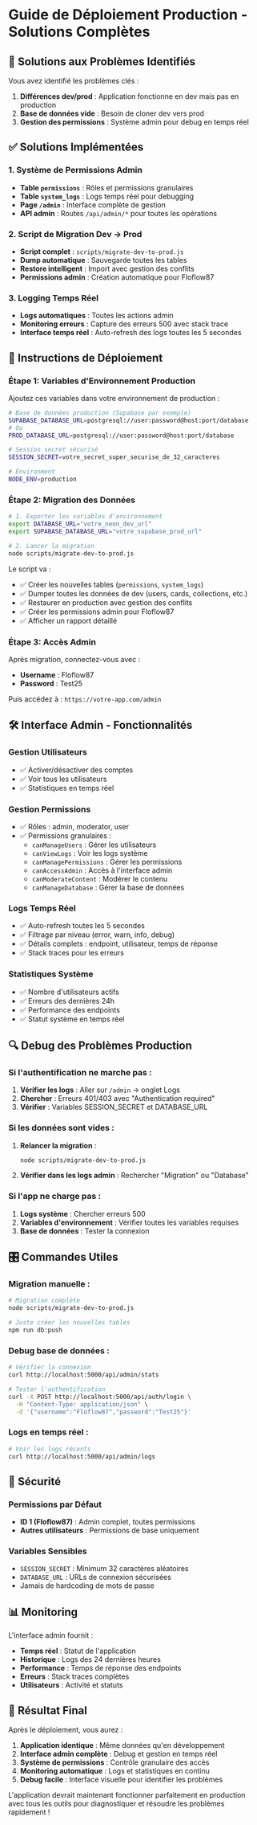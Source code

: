# Guide de Déploiement Production - Solutions Complètes

## 🎯 Solutions aux Problèmes Identifiés

Vous avez identifié les problèmes clés :
1. **Différences dev/prod** : Application fonctionne en dev mais pas en production
2. **Base de données vide** : Besoin de cloner dev vers prod
3. **Gestion des permissions** : Système admin pour debug en temps réel

## ✅ Solutions Implémentées

### 1. Système de Permissions Admin
- **Table `permissions`** : Rôles et permissions granulaires
- **Table `system_logs`** : Logs temps réel pour debugging
- **Page `/admin`** : Interface complète de gestion
- **API admin** : Routes `/api/admin/*` pour toutes les opérations

### 2. Script de Migration Dev → Prod
- **Script complet** : `scripts/migrate-dev-to-prod.js`
- **Dump automatique** : Sauvegarde toutes les tables
- **Restore intelligent** : Import avec gestion des conflits
- **Permissions admin** : Création automatique pour Floflow87

### 3. Logging Temps Réel
- **Logs automatiques** : Toutes les actions admin
- **Monitoring erreurs** : Capture des erreurs 500 avec stack trace
- **Interface temps réel** : Auto-refresh des logs toutes les 5 secondes

## 🚀 Instructions de Déploiement

### Étape 1: Variables d'Environnement Production

Ajoutez ces variables dans votre environnement de production :

```bash
# Base de données production (Supabase par exemple)
SUPABASE_DATABASE_URL=postgresql://user:password@host:port/database
# Ou
PROD_DATABASE_URL=postgresql://user:password@host:port/database

# Session secret sécurisé
SESSION_SECRET=votre_secret_super_securise_de_32_caracteres

# Environment
NODE_ENV=production
```

### Étape 2: Migration des Données

```bash
# 1. Exporter les variables d'environnement
export DATABASE_URL="votre_neon_dev_url"
export SUPABASE_DATABASE_URL="votre_supabase_prod_url"

# 2. Lancer la migration
node scripts/migrate-dev-to-prod.js
```

Le script va :
- ✅ Créer les nouvelles tables (`permissions`, `system_logs`)
- ✅ Dumper toutes les données de dev (users, cards, collections, etc.)
- ✅ Restaurer en production avec gestion des conflits
- ✅ Créer les permissions admin pour Floflow87
- ✅ Afficher un rapport détaillé

### Étape 3: Accès Admin

Après migration, connectez-vous avec :
- **Username** : Floflow87
- **Password** : Test25

Puis accédez à : `https://votre-app.com/admin`

## 🛠️ Interface Admin - Fonctionnalités

### Gestion Utilisateurs
- ✅ Activer/désactiver des comptes
- ✅ Voir tous les utilisateurs
- ✅ Statistiques en temps réel

### Gestion Permissions
- ✅ Rôles : admin, moderator, user
- ✅ Permissions granulaires :
  - `canManageUsers` : Gérer les utilisateurs
  - `canViewLogs` : Voir les logs système
  - `canManagePermissions` : Gérer les permissions
  - `canAccessAdmin` : Accès à l'interface admin
  - `canModerateContent` : Modérer le contenu
  - `canManageDatabase` : Gérer la base de données

### Logs Temps Réel
- ✅ Auto-refresh toutes les 5 secondes
- ✅ Filtrage par niveau (error, warn, info, debug)
- ✅ Détails complets : endpoint, utilisateur, temps de réponse
- ✅ Stack traces pour les erreurs

### Statistiques Système
- ✅ Nombre d'utilisateurs actifs
- ✅ Erreurs des dernières 24h
- ✅ Performance des endpoints
- ✅ Statut système en temps réel

## 🔍 Debug des Problèmes Production

### Si l'authentification ne marche pas :

1. **Vérifier les logs** : Aller sur `/admin` → onglet Logs
2. **Chercher** : Erreurs 401/403 avec "Authentication required"
3. **Vérifier** : Variables SESSION_SECRET et DATABASE_URL

### Si les données sont vides :

1. **Relancer la migration** :
   ```bash
   node scripts/migrate-dev-to-prod.js
   ```

2. **Vérifier dans les logs admin** : Rechercher "Migration" ou "Database"

### Si l'app ne charge pas :

1. **Logs système** : Chercher erreurs 500
2. **Variables d'environnement** : Vérifier toutes les variables requises
3. **Base de données** : Tester la connexion

## 🎛️ Commandes Utiles

### Migration manuelle :
```bash
# Migration complète
node scripts/migrate-dev-to-prod.js

# Juste créer les nouvelles tables
npm run db:push
```

### Debug base de données :
```bash
# Vérifier la connexion
curl http://localhost:5000/api/admin/stats

# Tester l'authentification
curl -X POST http://localhost:5000/api/auth/login \
  -H "Content-Type: application/json" \
  -d '{"username":"Floflow87","password":"Test25"}'
```

### Logs en temps réel :
```bash
# Voir les logs récents
curl http://localhost:5000/api/admin/logs
```

## 🔐 Sécurité

### Permissions par Défaut
- **ID 1 (Floflow87)** : Admin complet, toutes permissions
- **Autres utilisateurs** : Permissions de base uniquement

### Variables Sensibles
- `SESSION_SECRET` : Minimum 32 caractères aléatoires
- `DATABASE_URL` : URLs de connexion sécurisées
- Jamais de hardcoding de mots de passe

## 📊 Monitoring

L'interface admin fournit :
- **Temps réel** : Statut de l'application
- **Historique** : Logs des 24 dernières heures
- **Performance** : Temps de réponse des endpoints
- **Erreurs** : Stack traces complètes
- **Utilisateurs** : Activité et statuts

## 🎉 Résultat Final

Après le déploiement, vous aurez :

1. **Application identique** : Même données qu'en développement
2. **Interface admin complète** : Debug et gestion en temps réel
3. **Système de permissions** : Contrôle granulaire des accès
4. **Monitoring automatique** : Logs et statistiques en continu
5. **Debug facile** : Interface visuelle pour identifier les problèmes

L'application devrait maintenant fonctionner parfaitement en production avec tous les outils pour diagnostiquer et résoudre les problèmes rapidement !